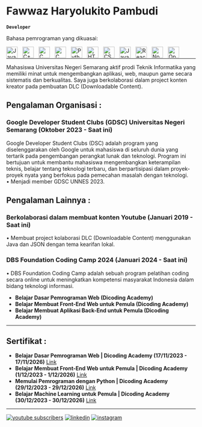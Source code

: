 # Fawwaz Haryolukito Pambudi

**`Developer`**
<p>Bahasa pemrograman yang dikuasai:</p>
<p align="left">
  <img align="left" alt="Java" width="30px" style="padding-right:10px;" src="https://cdn.jsdelivr.net/gh/devicons/devicon/icons/java/java-original.svg"/>
  <img align="left" alt="C++" width="30px" style="padding-right:10px;" src="https://cdn.jsdelivr.net/gh/devicons/devicon/icons/cplusplus/cplusplus-original.svg" />
  <img align="left" alt="C" width="30px" style="padding-right:10px;" src="https://cdn.jsdelivr.net/gh/devicons/devicon/icons/c/c-original.svg" />
  <img align="left" alt="C" width="30px" style="padding-right:10px;" src="https://cdn.jsdelivr.net/gh/devicons/devicon/icons/kotlin/kotlin-original.svg" />
  <img align="left" alt="Python" width="30px" style="padding-right:10px;" src="https://cdn.jsdelivr.net/gh/devicons/devicon/icons/python/python-original.svg" />
  <img align="left" alt="HTML" width="30px" style="padding-right:10px;" src="https://cdn.jsdelivr.net/gh/devicons/devicon/icons/html5/html5-plain.svg" />
  <img align="left" alt="CSS" width="30px" style="padding-right:10px;" src="https://cdn.jsdelivr.net/gh/devicons/devicon/icons/css3/css3-plain.svg" />
  <img align="left" alt="JavaScript" width="30px" style="padding-right:10px;" src="https://cdn.jsdelivr.net/gh/devicons/devicon/icons/javascript/javascript-plain.svg" />
  <img align="left" alt="React" width="30px" style="padding-right:10px;" src="https://cdn.jsdelivr.net/gh/devicons/devicon/icons/react/react-original.svg" />
  <img align="left" alt="NodeJS" width="30px" style="padding-right:10px;" src="https://cdn.jsdelivr.net/gh/devicons/devicon/icons/nodejs/nodejs-original.svg" />
  <img align="left" alt="OpenGL" width="30px" style="padding-right:10px;" src="https://cdn.jsdelivr.net/gh/devicons/devicon/icons/opengl/opengl-original.svg" />
</p>
<br/>

---

Mahasiswa Universitas Negeri Semarang aktif prodi Teknik Informatika yang memiliki minat untuk mengembangkan aplikasi, web, maupun game secara sistematis dan berkualitas. Saya juga berkolaborasi dalam project konten kreator pada pembuatan DLC (Downloadable Content).


## Pengalaman Organisasi :

<h3>Google Developer Student Clubs (GDSC) Universitas Negeri Semarang (Oktober 2023 - Saat ini)</h3>
<p>Google Developer Student Clubs (DSC) adalah program yang diselenggarakan oleh Google untuk mahasiswa di seluruh dunia yang tertarik pada pengembangan perangkat lunak dan teknologi. Program ini bertujuan untuk membantu mahasiswa mengembangkan keterampilan teknis, belajar tentang teknologi terbaru, dan berpartisipasi dalam proyek-proyek nyata yang berfokus pada pemecahan masalah dengan teknologi.</br>
• Menjadi member GDSC UNNES 2023.</p>

## Pengalaman Lainnya :

<h3>Berkolaborasi dalam membuat konten Youtube (Januari 2019 - Saat ini)</h3>
<p>• Membuat project kolaborasi DLC (Downloadable Content) menggunakan Java dan JSON dengan tema kearifan lokal.</p>

<h3>DBS Foundation Coding Camp 2024 (Januari 2024 - Saat ini)</h3>
<p>• DBS Foundation Coding Camp adalah sebuah program pelatihan coding secara online untuk meningkatkan kompetensi masyarakat Indonesia dalam bidang teknologi informasi.</p>
<ul>
  <li>
    <b>Belajar Dasar Pemrograman Web (Dicoding Academy)</b>
  </li>
  <li>
    <b>Belajar Membuat Front-End Web untuk Pemula (Dicoding Academy)</b>
  </li>
  <li>
    <b>Belajar Membuat Aplikasi Back-End untuk Pemula (Dicoding Academy)</b>
  </li>
</ul>

---

## Sertifikat :

<ul>
  <li>
    <b>Belajar Dasar Pemrograman Web | Dicoding Academy (17/11/2023 - 17/11/2026)</b>
    <a href="https://www.dicoding.com/certificates/0LZ0QV973Z65">Link</a>
  </li>
  <li>
    <b>Belajar Membuat Front-End Web untuk Pemula | Dicoding Academy (1/12/2023 - 1/12/2026)</b>
    <a href="https://www.dicoding.com/certificates/QLZ9486L9P5D">Link</a>
  </li>
  <li>
    <b>Memulai Pemrograman dengan Python | Dicoding Academy (29/12/2023 - 29/12/2026)</b>
    <a href="https://www.dicoding.com/certificates/07Z6WW4DRZQR">Link</a>
  </li>
  <li>
    <b>Belajar Machine Learning untuk Pemula | Dicoding Academy (30/12/2023 - 30/12/2026)</b>
    <a href="https://www.dicoding.com/certificates/JMZVDD48NZN9">Link</a>
  </li>
</ul>

---

<p align="left">
  <a href="https://www.youtube.com/@Silverfish_Mc">
         <img alt="youtube subscribers" title="YouTube channel" src="https://custom-icon-badges.demolab.com/youtube/channel/subscribers/UCNld-1Ger8dutrkKKCXzsCw?color=%23E05D44&label=SUBSCRIBE&logo=video&logoColor=white&style=for-the-badge&labelColor=CE4630"/></a>
  <a href="https://www.linkedin.com/in/fawwaz-haryolukito-pambudi/">
        <img alt="linkedin" title="My Linkedin" src="https://custom-icon-badges.demolab.com/badge/-Fawwaz%20Haryolukito%20Pambudi-0073b1?style=for-the-badge&logo=linkedin&logoColor=white"/></a>
  <a href="https://www.instagram.com/fawzhp/">
        <img alt="instagram" title="My Instagram" src="https://custom-icon-badges.demolab.com/badge/-fawzhp-0095F6?style=for-the-badge&logo=instagram&logoColor=white"/></a>
</p>

<!--
**fawaz00/fawz00** is a ✨ _special_ ✨ repository because its `README.md` (this file) appears on your GitHub profile.

Here are some ideas to get you started:

- 🔭 I’m currently working on ...
- 🌱 I’m currently learning ...
- 👯 I’m looking to collaborate on ...
- 🤔 I’m looking for help with ...
- 💬 Ask me about ...
- 📫 How to reach me: ...
- 😄 Pronouns: ...
- ⚡ Fun fact: ...
-->
